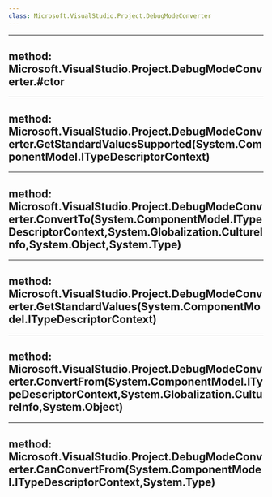 ```yaml
---
class: Microsoft.VisualStudio.Project.DebugModeConverter
---
```


---
method: Microsoft.VisualStudio.Project.DebugModeConverter.#ctor
---

---
method: Microsoft.VisualStudio.Project.DebugModeConverter.GetStandardValuesSupported(System.ComponentModel.ITypeDescriptorContext)
---

---
method: Microsoft.VisualStudio.Project.DebugModeConverter.ConvertTo(System.ComponentModel.ITypeDescriptorContext,System.Globalization.CultureInfo,System.Object,System.Type)
---

---
method: Microsoft.VisualStudio.Project.DebugModeConverter.GetStandardValues(System.ComponentModel.ITypeDescriptorContext)
---

---
method: Microsoft.VisualStudio.Project.DebugModeConverter.ConvertFrom(System.ComponentModel.ITypeDescriptorContext,System.Globalization.CultureInfo,System.Object)
---

---
method: Microsoft.VisualStudio.Project.DebugModeConverter.CanConvertFrom(System.ComponentModel.ITypeDescriptorContext,System.Type)
---

